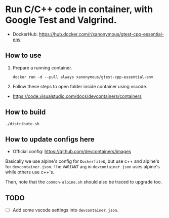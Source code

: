 # Run C/C++ code in container, with Google Test and Valgrind.

- DockerHub: https://hub.docker.com/r/xanonymous/gtest-cpp-essential-env

## How to use

1. Prepare a running container.

    ```shell
    docker run -d --pull always xanonymous/gtest-cpp-essential-env
    ```

2. Follow these steps to open folder inside container using vscode.

- https://code.visualstudio.com/docs/devcontainers/containers

## How to build

```shell
./distribute.sh
```

## How to update configs here

- Official config: https://github.com/devcontainers/images

Basically we use alpine's config for `Dockerfile`s, but use c++ and alpine's for `devcontainer.json`.
The `VARIANT` arg in `devcontainer.json` uses alpine's while others use c++'s.

Then, note that the `common-alpine.sh` should also be traced to upgrade too.

## TODO

- [ ] Add some vscode settings into `devcontainer.json`.
